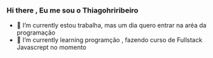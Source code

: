 ### Hi there , Eu me sou o Thiagohriribeiro

- 🔭 I’m currently  estou trabalha, mas um dia quero entrar na aréa da programação
- 🌱 I’m currently learning  programção , fazendo curso de Fullstack Javascrept no momento

